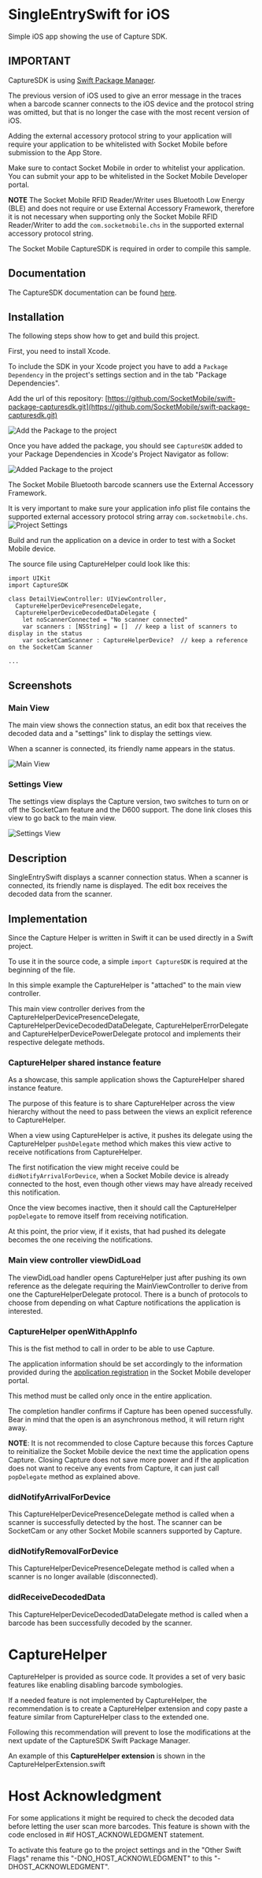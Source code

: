 # SingleEntrySwift for iOS
Simple iOS app showing the use of Capture SDK.

## IMPORTANT
CaptureSDK is using [Swift Package Manager](https://www.swift.org/package-manager/).

The previous version of iOS used to give an error message in the traces when a barcode scanner connects to the iOS device and the protocol string was omitted, but that is no longer the case with the most recent version of iOS.

Adding the external accessory protocol string to your application will require your application to be whitelisted with Socket Mobile before submission to the App Store.

Make sure to contact Socket Mobile in order to whitelist your application.  You can submit your app to be whitelisted in the Socket Mobile Developer portal.

**NOTE** The Socket Mobile RFID Reader/Writer uses Bluetooth Low Energy (BLE) and does not require or use External Accessory Framework, therefore it is not necessary when supporting only the Socket Mobile RFID Reader/Writer to add the `com.socketmobile.chs` in the supported external accessory protocol string.

The Socket Mobile CaptureSDK is required in order to compile this sample.

## Documentation
The CaptureSDK documentation can be found [here](https://docs.socketmobile.com/capture/ios/en/latest/swift.html "CaptureSDK documentation").

## Installation
The following steps show how to get and build this project.

First, you need to install Xcode.

To include the SDK in your Xcode project you have to add a `Package Dependency` in the project's settings section and in the tab "Package Dependencies".

Add the url of this repository: [https://github.com/SocketMobile/swift-package-capturesdk.git](https://github.com/SocketMobile/swift-package-capturesdk.git)

![Add the Package to the project](./img/add-to-your-project.png)

Once you have added the package, you should see `CaptureSDK` added to your Package Dependencies in Xcode's Project Navigator as follow:

![Added Package to the project](./img/added-to-your-project.png)

The Socket Mobile Bluetooth barcode scanners use the External Accessory Framework.

It is very important to make sure your application info plist file contains the supported external accessory protocol string array `com.socketmobile.chs`.
![Project Settings](./img/SingleEntryProjectSettings.png "SingleEntry Project Settings")

Build and run the application on a device in order to test with a Socket Mobile device.

The source file using CaptureHelper could look like this:
```
import UIKit
import CaptureSDK

class DetailViewController: UIViewController,
  CaptureHelperDevicePresenceDelegate,
  CaptureHelperDeviceDecodedDataDelegate {
    let noScannerConnected = "No scanner connected"
    var scanners : [NSString] = []  // keep a list of scanners to display in the status
    var socketCamScanner : CaptureHelperDevice?  // keep a reference on the SocketCam Scanner

...
```

## Screenshots

### Main View
The main view shows the connection status, an edit box that receives the decoded data and a "settings" link to display the settings view.

When a scanner is connected, its friendly name appears in the status.

![Main View](./img/SingleEntryMain.png "Main View")

### Settings View
The settings view displays the Capture version, two switches to turn on or off the SocketCam feature and the D600 support. The done link closes this view to go back to the main view.

![ Settings View](./img/SingleEntrySettings.png "Settings View")


## Description
SingleEntrySwift displays a scanner connection status. When a scanner is
connected, its friendly name is displayed.
The edit box receives the decoded data from the scanner.


## Implementation
Since the Capture Helper is written in Swift it can be used directly in
a Swift project.

To use it in the source code, a simple `import CaptureSDK` is required
at the beginning of the file.

In this simple example the CaptureHelper is "attached" to the main view
controller.

This main view controller derives from the CaptureHelperDevicePresenceDelegate,
CaptureHelperDeviceDecodedDataDelegate, CaptureHelperErrorDelegate and
CaptureHelperDevicePowerDelegate protocol and implements their respective delegate methods.

### CaptureHelper shared instance feature
As a showcase, this sample application shows the CaptureHelper shared instance feature.

The purpose of this feature is to share CaptureHelper across the view hierarchy
without the need to pass between the views an explicit reference to CaptureHelper.

When a view using CaptureHelper is active, it pushes its delegate using the CaptureHelper `pushDelegate` method which makes this view active to receive
notifications from CaptureHelper.

The first notification the view might receive could be `didNotifyArrivalForDevice`, when a Socket Mobile device is already connected to the host, even though other views may have already received this notification.

Once the view becomes inactive, then it should call the CaptureHelper `popDelegate` to remove itself from receiving notification.

At this point, the prior view, if it exists, that had pushed its delegate becomes the one receiving the notifications.  

### Main view controller viewDidLoad
The viewDidLoad handler opens CaptureHelper just after pushing its own reference as the delegate requiring the MainViewController to derive from one the CaptureHelperDelegate protocol.
There is a bunch of protocols to choose from depending on what Capture notifications the application is interested.

### CaptureHelper openWithAppInfo
This is the fist method to call in order to be able to use Capture.

The application information should be set accordingly to the information provided during the [application registration](http://www.socketmobile.com/developer/appkey-registration "Application Registration") in the Socket Mobile developer portal.

This method must be called only once in the entire application.

The completion handler confirms if Capture has been opened successfully. Bear in
mind that the open is an asynchronous method, it will return right away.

**NOTE**: It is not recommended to close Capture because this forces Capture to reinitialize the Socket Mobile device the next time the application opens Capture. Closing Capture does not save more power and if the application does not want to receive any events from Capture, it can just call `popDelegate` method as explained above.

### didNotifyArrivalForDevice
This CaptureHelperDevicePresenceDelegate method is called when a scanner is
successfully detected by the host. The scanner can be SocketCam or any other
Socket Mobile scanners supported by Capture.

### didNotifyRemovalForDevice
This CaptureHelperDevicePresenceDelegate method is called when a scanner is no
longer available (disconnected).

### didReceiveDecodedData
This CaptureHelperDeviceDecodedDataDelegate method is called when a barcode has
been successfully decoded by the scanner.

# CaptureHelper
CaptureHelper is provided as source code. It provides a set of very basic
features like enabling disabling barcode symbologies.

If a needed feature is not implemented by CaptureHelper, the recommendation is
to create a CaptureHelper extension and copy paste a feature similar from
CaptureHelper class to the extended one.

Following this recommendation will prevent to lose the modifications at the
next update of the CaptureSDK Swift Package Manager.

An example of this **CaptureHelper extension** is shown in the CaptureHelperExtension.swift

# Host Acknowledgment
For some applications it might be required to check the decoded data before
letting the user scan more barcodes.
This feature is shown with the code enclosed in #if HOST_ACKNOWLEDGMENT
statement.

To activate this feature go to the project settings and in the "Other Swift
Flags" rename this "-DNO_HOST_ACKNOWLEDGMENT" to this "-DHOST_ACKNOWLEDGMENT".
